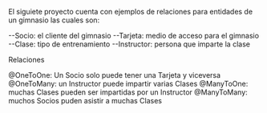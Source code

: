 El siguiete proyecto cuenta con ejemplos de relaciones para entidades de un gimnasio las cuales son:

--Socio: el cliente del gimnasio
--Tarjeta: medio de acceso para el gimnasio
--Clase: tipo de entrenamiento
--Instructor: persona que imparte la clase

Relaciones

@OneToOne: Un Socio solo puede tener una Tarjeta y viceversa
@OneToMany: un Instructor puede impartir varias Clases
@ManyToOne: muchas Clases pueden ser impartidas por un Instructor
@ManyToMany: muchos Socios puden asistir a muchas Clases
